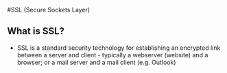 #SSL (Secure Sockets Layer)

## What is SSL?

- SSL is a standard security technology for establishing an encrypted link between a server and client - typically a webserver (website)
and a browser; or a mail server and a mail client (e.g. Outlook)
